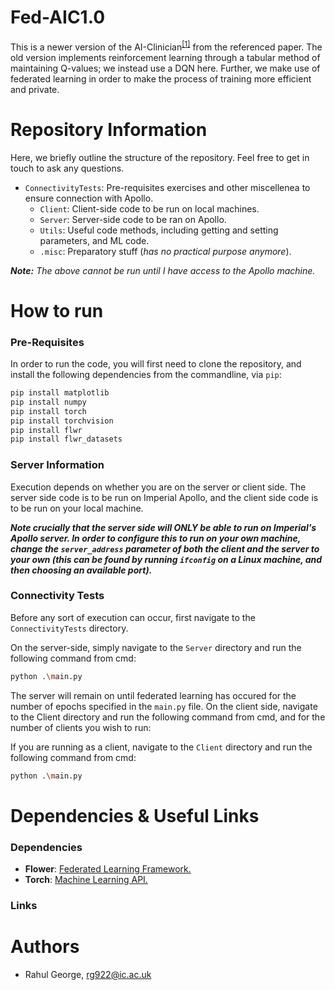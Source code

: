 # Fed-AIC1.0
This is a newer version of the AI-Clinician<sup>[\[1\]][4]</sup> from the referenced paper. The old version implements reinforcement learning through a tabular method of maintaining Q-values; we instead use a DQN here.
Further, we make use of federated learning in order to make the process of training more efficient and private.

# Repository Information
Here, we briefly outline the structure of the repository. Feel free to get in touch to ask any questions.
- `ConnectivityTests`: Pre-requisites exercises and other miscellenea to ensure connection with Apollo.
  - `Client`: Client-side code to be run on local machines.
  - `Server`: Server-side code to be ran on Apollo.
  - `Utils`: Useful code methods, including getting and setting parameters, and ML code.
  - `.misc`: Preparatory stuff (_has no practical purpose anymore_).

__*Note:*__ _The above cannot be run until I have access to the Apollo machine._

# How to run

### Pre-Requisites
In order to run the code, you will first need to clone the repository, and install the following dependencies from the commandline, via `pip`:
```bash
pip install matplotlib
pip install numpy 
pip install torch
pip install torchvision
pip install flwr
pip install flwr_datasets
```
### Server Information

Execution depends on whether you are on the server or client side. The server side code is to be run on Imperial Apollo, and the client side code is to be run on your local machine.

_**Note crucially that the server side will ONLY be able to run on Imperial's Apollo server. In order to configure this to run on your own machine, change the `server_address` parameter of both the client and the server to your own (this can be found by running `ifconfig` on a Linux machine, and then choosing an available port).**_

### Connectivity Tests

Before any sort of execution can occur, first navigate to the `ConnectivityTests` directory.

On the server-side, simply navigate to the `Server` directory and run the following command from cmd:
```bash
python .\main.py
```
The server will remain on until federated learning has occured for the number of epochs specified in the `main.py` file. On the client side, navigate to the Client directory and run the following command from cmd, and for the number of clients you wish to run:

If you are running as a client, navigate to the `Client` directory and run the following command from cmd:
```bash
python .\main.py
```

# Dependencies & Useful Links
### Dependencies
- __Flower__: [Federated Learning Framework.][2]
- __Torch__: [Machine Learning API.][3]
### Links

# Authors
- Rahul George, [rg922@ic.ac.uk][1]

[1]: rg922@ic.ac.uk
[2]: https://flower.ai/docs/framework/index.html
[3]: https://pytorch.org/tutorials/
[4]: https://www.nature.com/articles/s41591-018-0213-5
